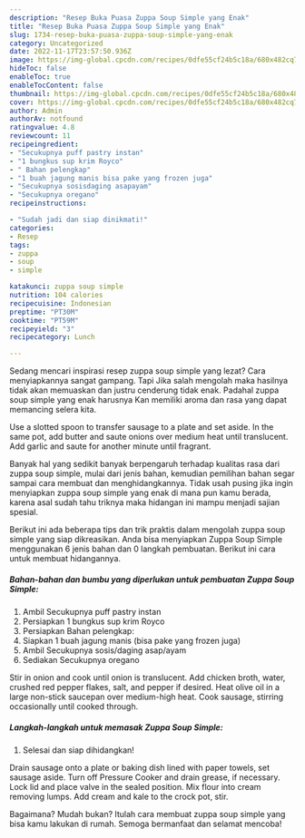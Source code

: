 ```yaml
---
description: "Resep Buka Puasa Zuppa Soup Simple yang Enak"
title: "Resep Buka Puasa Zuppa Soup Simple yang Enak"
slug: 1734-resep-buka-puasa-zuppa-soup-simple-yang-enak
category: Uncategorized
date: 2022-11-17T23:57:50.936Z
image: https://img-global.cpcdn.com/recipes/0dfe55cf24b5c18a/680x482cq70/zuppa-soup-simple-foto-resep-utama.jpg
hideToc: false
enableToc: true
enableTocContent: false
thumbnail: https://img-global.cpcdn.com/recipes/0dfe55cf24b5c18a/680x482cq70/zuppa-soup-simple-foto-resep-utama.jpg
cover: https://img-global.cpcdn.com/recipes/0dfe55cf24b5c18a/680x482cq70/zuppa-soup-simple-foto-resep-utama.jpg
author: Admin
authorAv: notfound
ratingvalue: 4.8
reviewcount: 11
recipeingredient:
- "Secukupnya puff pastry instan"
- "1 bungkus sup krim Royco"
- " Bahan pelengkap"
- "1 buah jagung manis bisa pake yang frozen juga"
- "Secukupnya sosisdaging asapayam"
- "Secukupnya oregano"
recipeinstructions:

- "Sudah jadi dan siap dinikmati!"
categories:
- Resep
tags:
- zuppa
- soup
- simple

katakunci: zuppa soup simple 
nutrition: 104 calories
recipecuisine: Indonesian
preptime: "PT30M"
cooktime: "PT59M"
recipeyield: "3"
recipecategory: Lunch

---
```



Sedang mencari inspirasi resep zuppa soup simple yang lezat? Cara menyiapkannya sangat gampang. Tapi Jika salah mengolah maka hasilnya tidak akan memuaskan dan justru cenderung tidak enak. Padahal zuppa soup simple yang enak harusnya Kan memiliki aroma dan rasa yang dapat memancing selera kita.


Use a slotted spoon to transfer sausage to a plate and set aside. In the same pot, add butter and saute onions over medium heat until translucent. Add garlic and saute for another minute until fragrant.

Banyak hal yang sedikit banyak berpengaruh terhadap kualitas rasa dari zuppa soup simple, mulai dari jenis bahan, kemudian pemilihan bahan segar sampai cara membuat dan menghidangkannya. Tidak usah pusing jika ingin menyiapkan zuppa soup simple yang enak di mana pun kamu berada, karena asal sudah tahu triknya maka hidangan ini mampu menjadi sajian spesial.


Berikut ini ada beberapa tips dan trik praktis dalam mengolah zuppa soup simple yang siap dikreasikan. Anda bisa menyiapkan Zuppa Soup Simple menggunakan 6 jenis bahan dan 0 langkah pembuatan. Berikut ini cara untuk membuat hidangannya.

<!--inarticleads1-->

##### Bahan-bahan dan bumbu yang diperlukan untuk pembuatan Zuppa Soup Simple:

1. Ambil Secukupnya puff pastry instan
1. Persiapkan 1 bungkus sup krim Royco
1. Persiapkan  Bahan pelengkap:
1. Siapkan 1 buah jagung manis (bisa pake yang frozen juga)
1. Ambil Secukupnya sosis/daging asap/ayam
1. Sediakan Secukupnya oregano


Stir in onion and cook until onion is translucent. Add chicken broth, water, crushed red pepper flakes, salt, and pepper if desired. Heat olive oil in a large non-stick saucepan over medium-high heat. Cook sausage, stirring occasionally until cooked through. 

<!--inarticleads2-->

##### Langkah-langkah untuk memasak Zuppa Soup Simple:


1. Selesai dan siap dihidangkan!

Drain sausage onto a plate or baking dish lined with paper towels, set sausage aside. Turn off Pressure Cooker and drain grease, if necessary. Lock lid and place valve in the sealed position. Mix flour into cream removing lumps. Add cream and kale to the crock pot, stir. 

Bagaimana? Mudah bukan? Itulah cara membuat zuppa soup simple yang bisa kamu lakukan di rumah. Semoga bermanfaat dan selamat mencoba!
